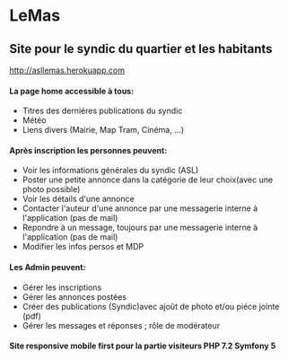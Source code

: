 # LeMas
## Site pour le syndic du quartier et les habitants
http://asllemas.herokuapp.com
#### La page home accessible à tous:
- Titres des derniéres publications du syndic
- Météo
- Liens divers (Mairie, Map Tram, Cinéma, ...)

#### Après inscription les personnes peuvent:
- Voir les informations générales du syndic (ASL)
- Poster une petite annonce dans la catégorie de leur choix(avec une photo possible)
- Voir les détails d'une annonce
- Contacter l'auteur d'une annonce par une messagerie interne à l'application (pas de mail)
- Repondre à un message, toujours par une messagerie interne à l'application (pas de mail)
- Modifier les infos persos et MDP

#### Les Admin peuvent:
- Gérer les inscriptions
- Gérer les annonces postées
- Créer des publications (Syndic)avec ajoût de photo et/ou piéce jointe (pdf)
- Gérer les messages et réponses ; rôle de modérateur


#### Site responsive mobile first pour la partie visiteurs PHP 7.2 Symfony 5
